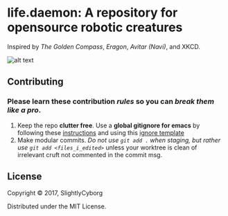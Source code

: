 # life.daemon: A repository for opensource robotic creatures

Inspired by *The Golden Compass*, *Eragon*, *Avitar (Navi)*, and XKCD.

![alt text](https://raw.githubusercontent.com/SlightlyCyborg/life.daemon/master/require_soul.png)

## Contributing

### Please learn these contribution _rules_ so you can _break them like a pro_. 

1. Keep the repo **clutter free**. Use a **global gitignore for emacs** by following these [instructions](https://help.github.com/articles/ignoring-files/#create-a-global-gitignore) and using this [ignore template](https://github.com/github/gitignore/blob/master/Global/Emacs.gitignore)
2. Make modular commits. *Do not use `git add .` when staging, but rather use `git add <files_i_edited>`* unless your worktree is clean of irrelevant cruft not commented in the commit msg.

## License


Copyright © 2017, SlightlyCyborg

Distributed under the MIT License.
